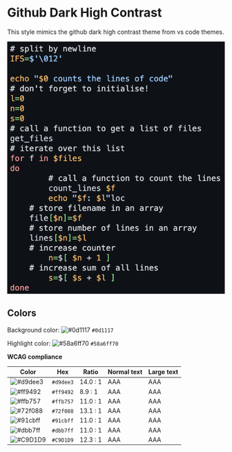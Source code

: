 # Github Dark High Contrast

This style mimics the github dark high contrast theme from vs code themes.

![Screenshot of the github-dark-high-contrast theme in a bash script](./images/github-dark-high-contrast.png)

## Colors

Background color: ![#0d1117](https://via.placeholder.com/20/0d1117/0d1117.png) `#0d1117`

Highlight color: ![#58a6ff70](https://via.placeholder.com/20/58a6ff70/58a6ff70.png) `#58a6ff70`

**WCAG compliance**

| Color                                                        | Hex       | Ratio    | Normal text | Large text |
| ------------------------------------------------------------ | --------- | -------- | ----------- | ---------- |
| ![#d9dee3](https://via.placeholder.com/20/d9dee3/d9dee3.png) | `#d9dee3` | 14.0 : 1 | AAA         | AAA        |
| ![#ff9492](https://via.placeholder.com/20/ff9492/ff9492.png) | `#ff9492` | 8.9 : 1  | AAA         | AAA        |
| ![#ffb757](https://via.placeholder.com/20/ffb757/ffb757.png) | `#ffb757` | 11.0 : 1 | AAA         | AAA        |
| ![#72f088](https://via.placeholder.com/20/72f088/72f088.png) | `#72f088` | 13.1 : 1 | AAA         | AAA        |
| ![#91cbff](https://via.placeholder.com/20/91cbff/91cbff.png) | `#91cbff` | 11.0 : 1 | AAA         | AAA        |
| ![#dbb7ff](https://via.placeholder.com/20/dbb7ff/dbb7ff.png) | `#dbb7ff` | 11.0 : 1 | AAA         | AAA        |
| ![#C9D1D9](https://via.placeholder.com/20/C9D1D9/C9D1D9.png) | `#C9D1D9` | 12.3 : 1 | AAA         | AAA        |
